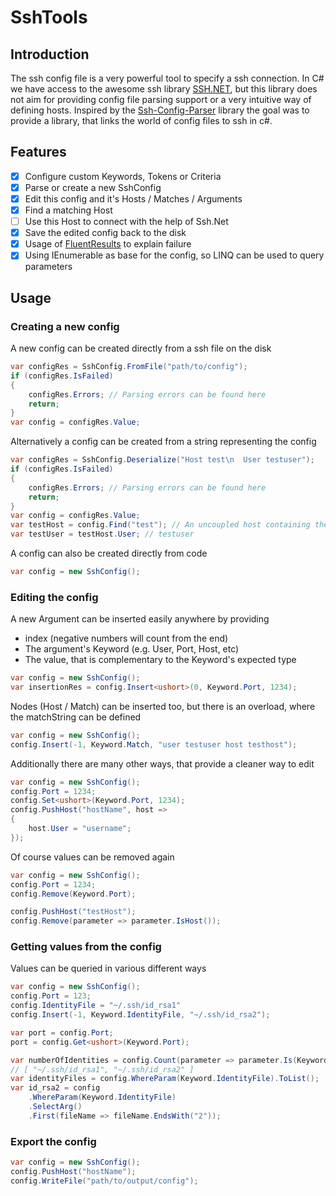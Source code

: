 ﻿# SshTools

## Introduction

The ssh config file is a very powerful tool to specify a ssh connection.
In C# we have access to the awesome ssh library [SSH.NET](https://github.com/sshnet/SSH.NET),
but this library does not aim for providing config file parsing support or a very intuitive way of defining hosts.
Inspired by the [Ssh-Config-Parser](https://github.com/JeremySkinner/Ssh-Config-Parser) library the goal was to
provide a library, that links the world of config files to ssh in c#.

## Features

- [x] Configure custom Keywords, Tokens or Criteria
- [x] Parse or create a new SshConfig
- [x] Edit this config and it's Hosts / Matches / Arguments
- [x] Find a matching Host
- [ ] Use this Host to connect with the help of Ssh.Net
- [x] Save the edited config back to the disk
- [x] Usage of [FluentResults](https://github.com/altmann/FluentResults) to explain failure
- [x] Using IEnumerable as base for the config, so LINQ can be used to query parameters

## Usage
### Creating a new config
A new config can be created directly from a ssh file on the disk
```cs
var configRes = SshConfig.FromFile("path/to/config");
if (configRes.IsFailed)
{
    configRes.Errors; // Parsing errors can be found here
    return;
}
var config = configRes.Value;
```
Alternatively a config can be created from a string representing the config
```cs
var configRes = SshConfig.Deserialize("Host test\n  User testuser");
if (configRes.IsFailed)
{
    configRes.Errors; // Parsing errors can be found here
    return;
}
var config = configRes.Value;
var testHost = config.Find("test"); // An uncoupled host containing the "User" argument
var testUser = testHost.User; // testuser
```
A config can also be created directly from code
```cs
var config = new SshConfig();
```

### Editing the config

A new Argument can be inserted easily anywhere by providing
- index (negative numbers will count from the end)
- The argument's Keyword (e.g. User, Port, Host, etc)
- The value, that is complementary to the Keyword's expected type
```cs
var config = new SshConfig();
var insertionRes = config.Insert<ushort>(0, Keyword.Port, 1234);
```
Nodes (Host / Match) can be inserted too, but there is an overload, where the matchString can be defined
```cs
var config = new SshConfig();
config.Insert(-1, Keyword.Match, "user testuser host testhost");
```
Additionally there are many other ways, that provide a cleaner way to edit
```cs
var config = new SshConfig();
config.Port = 1234;
config.Set<ushort>(Keyword.Port, 1234);
config.PushHost("hostName", host =>
{
    host.User = "username";
});
```
Of course values can be removed again
```cs
var config = new SshConfig();
config.Port = 1234;
config.Remove(Keyword.Port);

config.PushHost("testHost");
config.Remove(parameter => parameter.IsHost());
```

### Getting values from the config

Values can be queried in various different ways
```cs
var config = new SshConfig();
config.Port = 123;
config.IdentityFile = "~/.ssh/id_rsa1"
config.Insert(-1, Keyword.IdentityFile, "~/.ssh/id_rsa2");

var port = config.Port;
port = config.Get<ushort>(Keyword.Port);

var numberOfIdentities = config.Count(parameter => parameter.Is(Keyword.IdentityFile));
// [ "~/.ssh/id_rsa1", "~/.ssh/id_rsa2" ]
var identityFiles = config.WhereParam(Keyword.IdentityFile).ToList();
var id_rsa2 = config
    .WhereParam(Keyword.IdentityFile)
    .SelectArg()
    .First(fileName => fileName.EndsWith("2"));
```
### Export the config
```cs
var config = new SshConfig();
config.PushHost("hostName");
config.WriteFile("path/to/output/config");
```